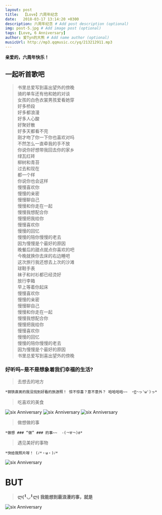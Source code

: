 ```yaml
---
layout: post
title:  【Love】六周年纪念
date:   2018-03-17 13:14:20 +0300
description: 六周年纪念 # Add post description (optional)
img: post-5.jpg # Add image post (optional)
tags: [Love, 6 Anniversary]
author: 爱Tyn的大熊 # Add name author (optional)
musicUrl: http://mp3.qqmusic.cc/yq/213212911.mp3
---
```

**亲爱的，六周年快乐！**

## 一起听首歌吧 ##

>书里总爱写到喜出望外的傍晚  
骑的单车还有他和她的对谈  
女孩的白色衣裳男孩爱看她穿  
好多桥段  
好多都浪漫  
好多人心酸  
好聚好散  
好多天都看不完  
刚才吻了你一下你也喜欢对吗  
不然怎么一直牵我的手不放  
你说你好想带我回去你的家乡  
绿瓦红砖  
柳树和青苔  
过去和现在  
都一个样  
你说你也会这样  
慢慢喜欢你  
慢慢的亲密  
慢慢聊自己  
慢慢和你走在一起  
慢慢我想配合你  
慢慢把我给你  
慢慢喜欢你  
慢慢的回忆  
慢慢的陪你慢慢的老去  
因为慢慢是个最好的原因  
晚餐后的甜点就点你喜欢的吧  
今晚就换你去床的右边睡吧  
这次旅行我还想去上次的沙滩  
球鞋手表  
袜子和衬衫都已经烫好  
放行李箱  
早上等着你起床  
慢慢喜欢你  
慢慢的亲密  
慢慢聊自己  
慢慢和你走在一起  
慢慢我想配合你  
慢慢把我给你  
慢慢喜欢你  
慢慢的回忆  
慢慢的陪你慢慢的老去  
因为慢慢是个最好的原因  
书里总爱写到喜出望外的傍晚  

### 好听吗~是不是想象着我们幸福的生活? ###



>去想去的地方

    *钢铁直男的我没找到好看的旅游照！ 惊不惊喜？意不意外？ 哈哈哈哈~~  =͟͟͞͞c⌒っ'ω')っ*



>吃喜欢的美食

![six Anniversary]({{site.baseurl}}/assets/img/sixAnniversary2.jpg)
![six Anniversary]({{site.baseurl}}/assets/img/sixAnniversary3.jpg)
![six Anniversary]({{site.baseurl}}/assets/img/sixAnniversary4.jpg)



>做想做的事

    *做想 ### “做” ### 的事~~  -(￢∀￢)σ*



>遇见美好的事物

    *快给我照片呀！ (ﾉ*・ω・)ﾉ*

![six Anniversary]({{site.baseurl}}/assets/img/yosh-ginsu.jpg)


# BUT #


> **ლ(╹◡╹ლ) 我能想到最浪漫的事，就是**

![six Anniversary]({{site.baseurl}}/assets/img/sixAnniversary1.jpg)





